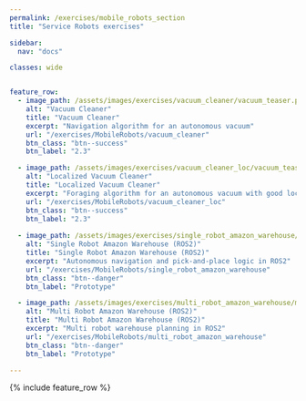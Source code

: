 ```yaml
---
permalink: /exercises/mobile_robots_section
title: "Service Robots exercises"

sidebar:
  nav: "docs"

classes: wide


feature_row:
  - image_path: /assets/images/exercises/vacuum_cleaner/vacuum_teaser.png
    alt: "Vacuum Cleaner"
    title: "Vacuum Cleaner"
    excerpt: "Navigation algorithm for an autonomous vacuum"
    url: "/exercises/MobileRobots/vacuum_cleaner"
    btn_class: "btn--success"
    btn_label: "2.3"

  - image_path: /assets/images/exercises/vacuum_cleaner_loc/vacuum_teaser.png
    alt: "Localized Vacuum Cleaner"
    title: "Localized Vacuum Cleaner"
    excerpt: "Foraging algorithm for an autonomous vacuum with good localization"
    url: "/exercises/MobileRobots/vacuum_cleaner_loc"
    btn_class: "btn--success"
    btn_label: "2.3"
    
  - image_path: /assets/images/exercises/single_robot_amazon_warehouse/single_robot_amazon_warehouse_teaser.png
    alt: "Single Robot Amazon Warehouse (ROS2)"
    title: "Single Robot Amazon Warehouse (ROS2)"
    excerpt: "Autonomous navigation and pick-and-place logic in ROS2"
    url: "/exercises/MobileRobots/single_robot_amazon_warehouse"
    btn_class: "btn--danger"
    btn_label: "Prototype"

  - image_path: /assets/images/exercises/multi_robot_amazon_warehouse/multi_robot_amazon_warehouse_teaser.png
    alt: "Multi Robot Amazon Warehouse (ROS2)"
    title: "Multi Robot Amazon Warehouse (ROS2)"
    excerpt: "Multi robot warehouse planning in ROS2"
    url: "/exercises/MobileRobots/multi_robot_amazon_warehouse"
    btn_class: "btn--danger"
    btn_label: "Prototype"

---
```



{% include feature_row %}
